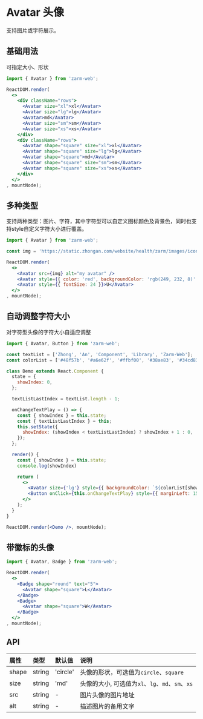 # Avatar 头像
支持图片或字符展示。



## 基础用法
可指定大小、形状

```jsx
import { Avatar } from 'zarm-web';

ReactDOM.render(
  <>
    <div className="rows">
      <Avatar size="xl">xl</Avatar>
      <Avatar size="lg">lg</Avatar>
      <Avatar>md</Avatar>
      <Avatar size="sm">sm</Avatar>
      <Avatar size="xs">xs</Avatar>
    </div>
    <div className="rows">
      <Avatar shape="square" size="xl">xl</Avatar>
      <Avatar shape="square" size="lg">lg</Avatar>
      <Avatar shape="square">md</Avatar>
      <Avatar shape="square" size="sm">sm</Avatar>
      <Avatar shape="square" size="xs">xs</Avatar>
    </div>
  </>
, mountNode);
```



## 多种类型
支持两种类型：图片、字符，其中字符型可以自定义图标颜色及背景色，同时也支持style自定义字符大小进行覆盖。

```jsx
import { Avatar } from 'zarm-web';

const img = 'https://static.zhongan.com/website/health/zarm/images/icons/state.png';

ReactDOM.render(
  <>
    <Avatar src={img} alt="my avatar" />
    <Avatar style={{ color: 'red', backgroundColor: 'rgb(249, 232, 8)' }}>User</Avatar>
    <Avatar style={{ fontSize: 24 }}>U</Avatar>
  </>
, mountNode);
```



## 自动调整字符大小
对字符型头像的字符大小自适应调整

```jsx
import { Avatar, Button } from 'zarm-web';

const textList = ['Zhong', 'An', 'Component', 'Library', 'Zarm-Web'];
const colorList = ['#48f57b', '#a6e62f', '#ffbf00', '#38ae83', '#34cd83'];

class Demo extends React.Component {
  state = {
    showIndex: 0,
  };

  textListLastIndex = textList.length - 1;

  onChangeTextPlay = () => {
    const { showIndex } = this.state;
    const { textListLastIndex } = this;
    this.setState({
      showIndex: (showIndex < textListLastIndex) ? showIndex + 1 : 0,
    });
  };

  render() {
    const { showIndex } = this.state;
    console.log(showIndex)

    return (
      <>
        <Avatar size={'lg'} style={{ backgroundColor: `${colorList[showIndex]}` }}>{textList[showIndex]}</Avatar>
        <Button onClick={this.onChangeTextPlay} style={{ marginLeft: 15 }}>Change</Button>
      </>
    );
  }
}

ReactDOM.render(<Demo />, mountNode);
```



## 带徽标的头像

```jsx
import { Avatar, Badge } from 'zarm-web';

ReactDOM.render(
  <>
    <Badge shape="round" text="5">
      <Avatar shape="square">L</Avatar>
    </Badge>
    <Badge>
      <Avatar shape="square">W</Avatar>
    </Badge>
  </>
, mountNode);
```



## API

| 属性 | 类型 | 默认值 | 说明 |
| :--- | :--- | :--- | :--- |
| shape | string | 'circle' | 头像的形状，可选值为`circle`、`square`
| size | string | 'md' | 头像的大小, 可选值为`xl`、`lg`、`md`、`sm`、`xs`
| src | string | - | 图片头像的图片地址 |
| alt | string | - | 描述图片的备用文字 |
